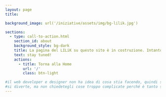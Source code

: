 ```yaml
---
layout: page
title:

background_image: url('/iniziative/assets/img/bg-lilik.jpg')

sections:
  - type: call-to-action.html
    section_id: about
    background_style: bg-dark
    title: La pagina del LILiK su questo sito è in costruzione. Intanto ti ricordiamo che puoi contattare i collettivi di Ingegneria e Scienze per saperne di più. Per ora stiamo organizzando incontri con Repair Cafè e Aperitivo il secondo e quarto venerdì del mese in aula 117-bis a Santa Marta.
    text: stay tuned!
    actions:
      - title: Torna alla Home
        url: '/'
        class: btn-light

#il web developer e designer non ha idea di cosa stia facendo, quindi sbaglia, si incazza, beve un caffè e riprova.
#si diverte, ma non chiedetegli cose troppo complicate perché è tanto se riesce a mettere i link e le immagini giuste
---
```


